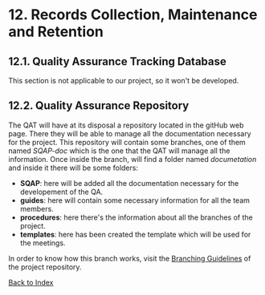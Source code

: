 # 12. Records Collection, Maintenance and Retention

## 12.1. Quality Assurance Tracking Database

This section is not applicable to our project, so it won't be developed.

## 12.2. Quality Assurance Repository

The QAT will have at its disposal a repository located in the gitHub web page. There 
they will be able to manage all the documentation necessary for the project. 
This repository will contain some branches, one of them named _SQAP-doc_ which is the 
one that the QAT will manage all the information. 
Once inside the branch, will find a folder named _documetation_ and inside it there will be some folders:

* __SQAP__: here will be added all the documentation necessary for the developement of the 
            QA.
* __guides__: here will contain some necessary information for all the team members.
* __procedures__: here there's the information about all the branches of the project.
* __templates__: here has been created the template which will be used for the meetings.

In order to know how this branch works, visit the [Branching Guidelines](/documentation/procedures/Branching-guidelines.md) of the project repository.

[Back to Index](./index.md)
